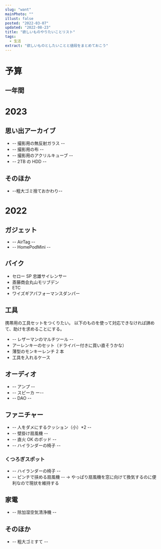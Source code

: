 ```yaml
---
slug: "want"
mainPhoto: ""
illust: false
posted: "2022-03-07"
updated: "2022-08-23"
title: "欲しいものやりたいことリスト"
tags:
  - 生活
extract: "欲しいものとしたいことと値段をまとめておこう"
---
```


# 予算

## 一年間

# 2023

## 思い出アーカイブ

- -- 撮影用の無反射ガラス --
- -- 撮影用の布 --
- -- 撮影用のアクリルキューブ --
- -- 2TB の HDD --

## そのほか

- --粗大ゴミ捨ておかわり--

# 2022

## ガジェット

- -- AirTag --
- -- HomePodMini --

## バイク

- セロー SP 忠雄サイレンサー
- 斎藤商会丸山モリブデン
- ETC
- ワイズギアパフォーマンスダンパー

## 工具

携帯用の工具セットをつくりたい。
以下のものを使って対応できなければ諦めて、助けを求めることにする。

- -- レザーマンのマルチツール --
- アーレンキーのセット（ドライバー付きに買い直そうかな）
- 薄型のモンキーレンチ 2 本
- 工具を入れるケース

## オーディオ

- -- アンプ --
- -- スピーカ ー--
- -- DAO --

## ファニチャー

- -- 人をダメにするクッション（小）\*2 --
- -- 壁掛け扇風機 --
- -- 直火 OK のポッド --
- -- ハイランダーの椅子 --

### くつろぎスポット

- -- ハイランダーの椅子 --
- -- ピンチで挟める扇風機 --
  → やっぱり扇風機を窓に向けて換気するのに便利なので現状を維持する

## 家電

- -- 除加湿空気清浄機 --

## そのほか

- -- 粗大ゴミすて --
